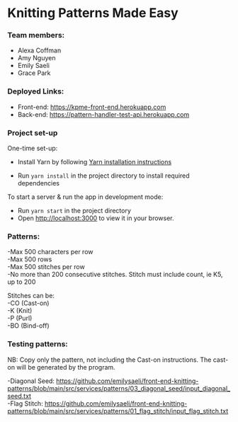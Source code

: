 # Knitting Patterns Made Easy

### Team members:
- Alexa Coffman
- Amy Nguyen
- Emily Saeli
- Grace Park 

### Deployed Links:  
- Front-end: https://kpme-front-end.herokuapp.com   
- Back-end: https://pattern-handler-test-api.herokuapp.com  
### Project set-up

One-time set-up:
- Install Yarn by following [Yarn installation instructions](https://classic.yarnpkg.com/lang/en/docs/install/#mac-stable)
  
- Run `yarn install` in the project directory to install required dependencies

To start a server & run the app in development mode:
- Run  `yarn start` in the project directory 
- Open [http://localhost:3000](http://localhost:3000) to view it in your browser.


### Patterns:
-Max 500 characters per row  
-Max 500 rows  
-Max 500 stitches per row  
-No more than 200 consecutive stitches. Stitch must include count, ie K5, up to 200  

Stitches can be:  
-CO (Cast-on)  
-K (Knit)  
-P (Purl)  
-BO (Bind-off)  

### Testing patterns:

NB: Copy only the pattern, not including the Cast-on instructions. The cast-on will be generated by the program. 

-Diagonal Seed: https://github.com/emilysaeli/front-end-knitting-patterns/blob/main/src/services/patterns/03_diagonal_seed/input_diagonal_seed.txt  
-Flag Stitch: https://github.com/emilysaeli/front-end-knitting-patterns/blob/main/src/services/patterns/01_flag_stitch/input_flag_stitch.txt  

